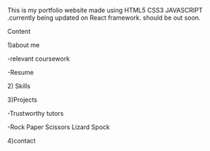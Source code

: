This is my portfolio website made using HTML5 CSS3 JAVASCRIPT .currently being updated on React framework. should be out soon.

Content
<p>1)about me
<p>-relevant coursework
<p>-Resume
<p>2) Skills
<p>3)Projects
<p>-Trustworthy tutors
<p>-Rock Paper Scissors Lizard Spock
<p>4)contact
